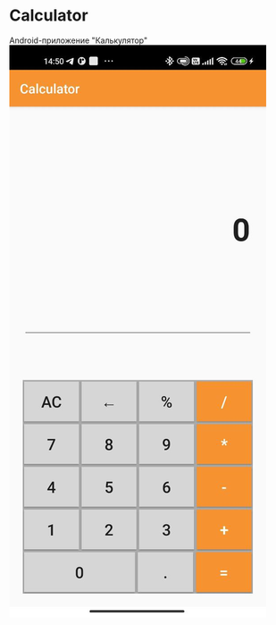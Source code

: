# Calculator
Android-приложение "Калькулятор"
![Screenshot](https://github.com/NikitaKucheryavenko/Calculator_app/blob/master/calculator_app_screenshot.jpg)

